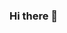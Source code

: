 ### Hi there 👋

<!--
**AlejoVE/AlejoVE** is a ✨ _special_ ✨ repository because its `README.md` (this file) appears on your GitHub profile.

![](https://media.giphy.com/media/SpopD7IQN2gK3qN4jS/giphy.gif)

Here are some ideas to get you started:

- 🔭 I’m currently working on ...
- 🌱 I’m currently learning ...
- 👯 I’m looking to collaborate on ...
- 🤔 I’m looking for help with ...
- 💬 Ask me about ...
- 📫 How to reach me: ...
- 😄 Pronouns: ...
- ⚡ Fun fact: ...
-->
